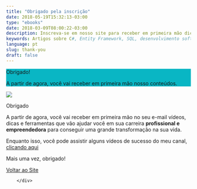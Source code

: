 ```yaml
---
title: "Obrigado pela inscrição"
date: 2018-05-19T15:32:13-03:00
type: "ebooks"
date: 2018-03-09T08:00:22-03:00
description: Inscreva-se em nosso site para receber em primeira mão dicas, ferramentas e artigos para você aplicar no seu dia a dia de desenvolvedor ou empresário!
keywords: Artigos sobre C#, Entity Framework, SQL, desenvolvimento software e empreendedorismo.
language: pt
slug: thank-you
draft: false
---
```

<link rel="stylesheet" href="/assets/css/join.css">

<section class="p-3 rounded" style="background-color: #09b6c4">
    <div class="container text-center">
        <p class="h1 font-weight-bold text-white"> Obrigado!</p>
        <p class="lead font-weight-light text-white mb-2">A partir de agora, você vai receber em primeira mão nosso conteúdos.</p>
    </div>
</section>
<section class="bg-white pt-4">
        <div class="row">
            <div class="col-md-6">
                <img class="img-fluid rounded" src="https://i.imgur.com/oFWpWKi.png">
            </div>
            <div class="col-md-6 text-left">
                <p class="h5 font-weight-bold">Obrigado</p>
                <p>
                    A partir de agora, você vai receber em primeira mão no seu e-mail vídeos, dicas e ferramentas que vão ajudar você em  sua carreira <b>profissional e empreendedora</b> para conseguir uma grande transformação na sua vida.
                </p>
                <p>Enquanto isso, você pode assistir alguns vídeos de sucesso do meu canal, 
                    <a href="https://www.youtube.com/channel/UCWvI2zvMqYQZFff1x66CGBw?sub_confirmation=1">
                    clicando aqui
                    </a></p>
                <p class="h1 font-weight-light text-success">Mais uma vez, obrigado!</p>
                <a href="http://joseluiz.net" class="btn btn-success btn-lg" >Voltar ao Site</a>
            </div>
              
        </div>
</section>
